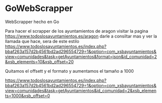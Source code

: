 # GoWebScrapper
WebScrapper  hecho en Go


Para hacer el scrapper de los ayuntamientos de aragon visitar la pagina
 https://www.todoslosayuntamientos.es/aragon
  darle a consiltar mas y ver la llamada que hace, sera de este estilo
https://www.todoslosayuntamientos.es/index.php?bbaf263a157d2b4561bd2ad296554729=1&option=com_xsbayuntamientos&view=comunidades&task=getAyuntamientos&format=json&id_comunidad=2&xsb_elements=10&xsb_offset=20

Quitamos el offsett y el formato y aumentamos el tamaño a 1000

https://www.todoslosayuntamientos.es/index.php?bbaf263a157d2b4561bd2ad296554729=1&option=com_xsbayuntamientos&view=comunidades&task=getAyuntamientos&id_comunidad=2&xsb_elements=1000&xsb_offset=0

